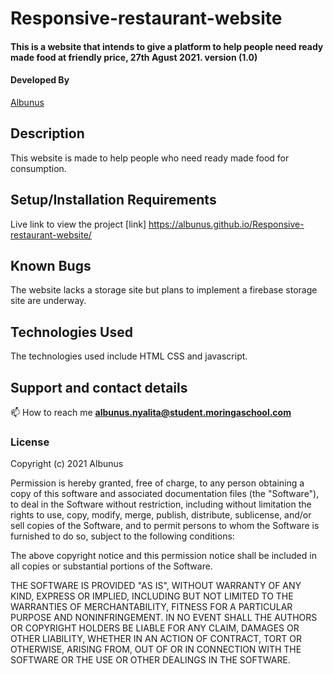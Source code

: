 # Responsive-restaurant-website

#### This is a website that intends to give a platform to help people need ready made food at friendly price, 27th Agust 2021. version (1.0)
#### Developed By 
[Albunus](https://github.com/albunus)

## Description
 This website is made to help people who need ready made food for consumption.
 
## Setup/Installation Requirements

Live link to view the project [link]  https://albunus.github.io/Responsive-restaurant-website/

## Known Bugs
The website lacks a storage site but plans to implement a firebase storage site are underway.

## Technologies Used
The technologies used include HTML CSS and javascript.

<!-- ## Design of our project -->

## Support and contact details
📫 How to reach me **albunus.nyalita@student.moringaschool.com**
### License

Copyright (c) 2021 Albunus

Permission is hereby granted, free of charge, to any person obtaining a copy
of this software and associated documentation files (the "Software"), to deal
in the Software without restriction, including without limitation the rights
to use, copy, modify, merge, publish, distribute, sublicense, and/or sell
copies of the Software, and to permit persons to whom the Software is
furnished to do so, subject to the following conditions:

The above copyright notice and this permission notice shall be included in all
copies or substantial portions of the Software.

THE SOFTWARE IS PROVIDED "AS IS", WITHOUT WARRANTY OF ANY KIND, EXPRESS OR
IMPLIED, INCLUDING BUT NOT LIMITED TO THE WARRANTIES OF MERCHANTABILITY,
FITNESS FOR A PARTICULAR PURPOSE AND NONINFRINGEMENT. IN NO EVENT SHALL THE
AUTHORS OR COPYRIGHT HOLDERS BE LIABLE FOR ANY CLAIM, DAMAGES OR OTHER
LIABILITY, WHETHER IN AN ACTION OF CONTRACT, TORT OR OTHERWISE, ARISING FROM,
OUT OF OR IN CONNECTION WITH THE SOFTWARE OR THE USE OR OTHER DEALINGS IN THE
SOFTWARE.



